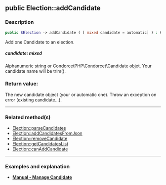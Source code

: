 ## public Election::addCandidate

### Description    

```php
public $Election -> addCandidate ( [ mixed candidate = automatic] ) : CondorcetPHP\Condorcet\Candidate
```

Add one Candidate to an election.    


##### **candidate:** *mixed*   
Alphanumeric string or CondorcetPHP\Condorcet\Candidate objet. Your candidate name will be trim().    



### Return value:   

The new candidate object (your or automatic one). Throw an exception on error (existing candidate...).


---------------------------------------

### Related method(s)      

* [Election::parseCandidates](../Election%20Class/public%20Election--parseCandidates.md)    
* [Election::addCandidatesFromJson](../Election%20Class/public%20Election--addCandidatesFromJson.md)    
* [Election::removeCandidate](../Election%20Class/public%20Election--removeCandidate.md)    
* [Election::getCandidatesList](../Election%20Class/public%20Election--getCandidatesList.md)    
* [Election::canAddCandidate](../Election%20Class/public%20Election--canAddCandidate.md)    

---------------------------------------

### Examples and explanation

* **[Manual - Manage Candidate](https://github.com/julien-boudry/Condorcet/wiki/II-%23-A.-Create-an-Election-%23-2.-Create-Candidates)**    
